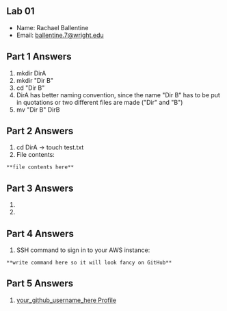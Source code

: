 ## Lab 01

- Name: Rachael Ballentine
- Email: ballentine.7@wright.edu

## Part 1 Answers

1. mkdir DirA
2. mkdir "Dir B"
3. cd "Dir B"
5. DirA has better naming convention, since the name "Dir B" has to be put in quotations or two different files are made ("Dir" and "B")
6. mv "Dir B" DirB

## Part 2 Answers

1. cd DirA -> touch test.txt
2. File contents:

```
**file contents here**
```

## Part 3 Answers

1.
2.

## Part 4 Answers

1. SSH command to sign in to your AWS instance:

```
**write command here so it will look fancy on GitHub**
```

## Part 5 Answers

1. [your_github_username_here Profile](FIXTHISURL-https://github.com/your_username)
